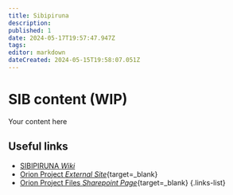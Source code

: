 ```yaml
---
title: Sibipiruna
description: 
published: 1
date: 2024-05-17T19:57:47.947Z
tags: 
editor: markdown
dateCreated: 2024-05-15T19:58:07.051Z
---
```


# SIB content (WIP)
Your content here

## Useful links

- [SIBIPIRUNA *Wiki*](/Orion/Sibipiruna/sib_intro)
- [Orion Project *External Site*](https://cnpem.br/orion/){target=_blank}
- [Orion Project Files *Sharepoint Page*](https://cnpemcamp.sharepoint.com/sites/lnls/projectsII/SitePages/orionbeamlines.aspx){target=_blank}
{.links-list}